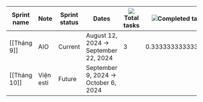 |Sprint name|Note|Sprint status|Dates|![](https://www.notion.so/icons/list_gray.svg)Total tasks|![](https://www.notion.so/icons/checklist_gray.svg)Completed tasks|
|---|---|---|---|---|---|
|[[Tháng 9]]|AIO|Current|August 12, 2024 → September 22, 2024|3|0.3333333333333333|
|[[Tháng 10]]|Viện esti|Future|September 9, 2024 → October 6, 2024|||